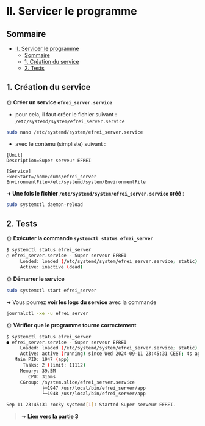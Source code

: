 # II. Servicer le programme

## Sommaire

- [II. Servicer le programme](#ii-servicer-le-programme)
  - [Sommaire](#sommaire)
  - [1. Création du service](#1-création-du-service)
  - [2. Tests](#2-tests)

## 1. Création du service

🌞 **Créer un service `efrei_server.service`**

- pour cela, il faut créer le fichier suivant : `/etc/systemd/system/efrei_server.service`

```bash
sudo nano /etc/systemd/system/efrei_server.service
```
- avec le contenu (simpliste) suivant :


```systemd
[Unit]
Description=Super serveur EFREI
 
[Service]
ExecStart=/home/dums/efrei_server
EnvironmentFile=/etc/systemd/system/EnvironmentFile
```

➜ **Une fois le fichier `/etc/systemd/system/efrei_server.service` créé** :

```bash
sudo systemctl daemon-reload
```

## 2. Tests

🌞 **Exécuter la commande `systemctl status efrei_server`**

```bash
$ systemctl status efrei_server
○ efrei_server.service - Super serveur EFREI
     Loaded: loaded (/etc/systemd/system/efrei_server.service; static)
     Active: inactive (dead)
```

🌞 **Démarrer le service**

```bash
sudo systemctl start efrei_server
```

➜ Vous pourrez **voir les logs du service** avec la commande 
```bash
journalctl -xe -u efrei_server
```

🌞 **Vérifier que le programme tourne correctement**

```bash 
$ systemctl status efrei_server
● efrei_server.service - Super serveur EFREI
     Loaded: loaded (/etc/systemd/system/efrei_server.service; static)
     Active: active (running) since Wed 2024-09-11 23:45:31 CEST; 4s ago
   Main PID: 1947 (app)
      Tasks: 2 (limit: 11112)
     Memory: 39.5M
        CPU: 316ms
     CGroup: /system.slice/efrei_server.service
             ├─1947 /usr/local/bin/efrei_server/app
             └─1948 /usr/local/bin/efrei_server/app

Sep 11 23:45:31 rocky systemd[1]: Started Super serveur EFREI.
```
> ➜ [**Lien vers la partie 3**](/part3/readme.md)